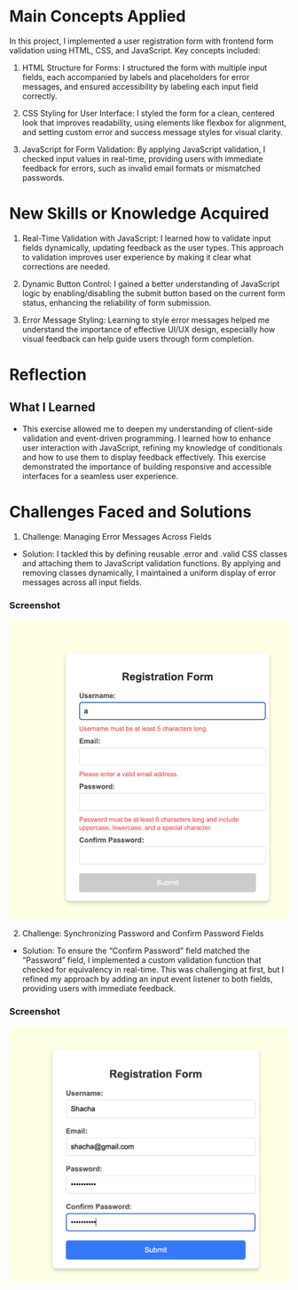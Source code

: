 # Main Concepts Applied
In this project, I implemented a user registration form with frontend form validation using HTML, CSS, and JavaScript. Key concepts included:

1. HTML Structure for Forms: I structured the form with multiple input fields, each accompanied by labels and placeholders for error messages, and ensured accessibility by labeling each input field correctly.

2. CSS Styling for User Interface: I styled the form for a clean, centered look that improves readability, using elements like flexbox for alignment, and setting custom error and success message styles for visual clarity.

3. JavaScript for Form Validation: By applying JavaScript validation, I checked input values in real-time, providing users with immediate feedback for errors, such as invalid email formats or mismatched passwords.


# New Skills or Knowledge Acquired

1. Real-Time Validation with JavaScript: I learned how to validate input fields dynamically, updating feedback as the user types. This approach to validation improves user experience by making it clear what corrections are needed.

2. Dynamic Button Control: I gained a better understanding of JavaScript logic by enabling/disabling the submit button based on the current form status, enhancing the reliability of form submission.

3. Error Message Styling: Learning to style error messages helped me understand the importance of effective UI/UX design, especially how visual feedback can help guide users through form completion.


# Reflection
## What I Learned

* This exercise allowed me to deepen my understanding of client-side validation and event-driven programming. I learned how to enhance user interaction with JavaScript, refining my knowledge of conditionals and how to use them to display feedback effectively. This exercise demonstrated the importance of building responsive and accessible interfaces for a seamless user experience.


# Challenges Faced and Solutions

1. Challenge: Managing Error Messages Across Fields

* Solution: I tackled this by defining reusable .error and .valid CSS classes and attaching them to JavaScript validation functions. By applying and removing classes dynamically, I maintained a uniform display of error messages across all input fields.

### Screenshot

![Challenge1](Challenge1.png)

2. Challenge: Synchronizing Password and Confirm Password Fields

* Solution: To ensure the “Confirm Password” field matched the “Password” field, I implemented a custom validation function that checked for equivalency in real-time. This was challenging at first, but I refined my approach by adding an input event listener to both fields, providing users with immediate feedback.

### Screenshot

![Challenge2](Challenge2.png)